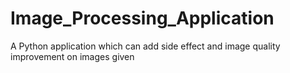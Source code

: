 # Image_Processing_Application
A Python application which can add side effect and image quality improvement on images given
